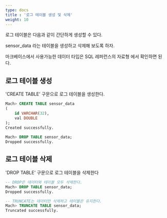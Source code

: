 ```yaml
---
type: docs
title : '로그 테이블 생성 및 삭제'
weight: 10
---
```


로그 테이블은 다음과 같이 간단하게 생성할 수 있다.

sensor_data 라는 테이블을 생성하고 삭제해 보도록 하자.

마크베이스에서 사용가능한 데이터 타입은 SQL 레퍼런스의 자료형 에서 확인하면 된다.

## 로그 테이블 생성

'CREATE TABLE' 구문으로 로그 테이블을 생성한다.
```sql
Mach> CREATE TABLE sensor_data 
(
    id VARCHAR(32),
    val DOUBLE
);
Created successfully.
 
Mach> DROP TABLE sensor_data;
Dropped successfully.
```

## 로그 테이블 삭제

'DROP TABLE' 구문으로 로그 테이블을 삭제한다

```sql
-- DROP은 데이터와 테이블 모두 삭제한다.
Mach> DROP TABLE sensor_data;
Dropped successfully.

-- TRUNCATE는 데이터만 삭제하고 테이블은 유지한다.
Mach> TRUNCATE TABLE sensor_data;
Truncated successfully.
```
